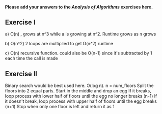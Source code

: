 #### Please add your answers to the ***Analysis of  Algorithms*** exercises here.

## Exercise I

a) O(n) , grows at n^3 while a is growing at n^2. Runtime grows as n grows


b) O(n^2) 2 loops are multiplied to get O(n^2) runtime


c) O(n) recursive function. could also be O(n-1) since it's subtracted by 1 each time the call is made

## Exercise II


Binary search would be best used here. O(log n). n = num_floors
Split the floors into 2 equal parts. Start in the middle and drop an egg
If it breaks, loop process with lower half of floors until the egg no longer breaks (n-1)
If it doesn't break, loop process with upper half of floors until the egg breaks (n+1)
Stop when only one floor is left and return it as f 